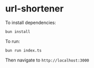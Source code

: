 # url-shortener

To install dependencies:

```bash
bun install
```

To run:

```bash
bun run index.ts
```

Then navigate to `http://localhost:3000`
